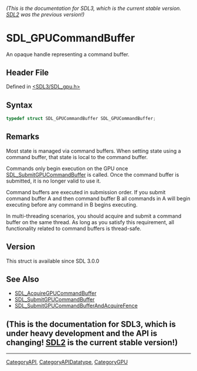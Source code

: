 ###### (This is the documentation for SDL3, which is the current stable version. [SDL2](https://wiki.libsdl.org/SDL2/) was the previous version!)
# SDL_GPUCommandBuffer

An opaque handle representing a command buffer.

## Header File

Defined in [<SDL3/SDL_gpu.h>](https://github.com/libsdl-org/SDL/blob/main/include/SDL3/SDL_gpu.h)

## Syntax

```c
typedef struct SDL_GPUCommandBuffer SDL_GPUCommandBuffer;
```

## Remarks

Most state is managed via command buffers. When setting state using a
command buffer, that state is local to the command buffer.

Commands only begin execution on the GPU once
[SDL_SubmitGPUCommandBuffer](SDL_SubmitGPUCommandBuffer) is called. Once
the command buffer is submitted, it is no longer valid to use it.

Command buffers are executed in submission order. If you submit command
buffer A and then command buffer B all commands in A will begin executing
before any command in B begins executing.

In multi-threading scenarios, you should acquire and submit a command
buffer on the same thread. As long as you satisfy this requirement, all
functionality related to command buffers is thread-safe.

## Version

This struct is available since SDL 3.0.0

## See Also

- [SDL_AcquireGPUCommandBuffer](SDL_AcquireGPUCommandBuffer)
- [SDL_SubmitGPUCommandBuffer](SDL_SubmitGPUCommandBuffer)
- [SDL_SubmitGPUCommandBufferAndAcquireFence](SDL_SubmitGPUCommandBufferAndAcquireFence)


## (This is the documentation for SDL3, which is under heavy development and the API is changing! [SDL2](https://wiki.libsdl.org/SDL2/) is the current stable version!)



----
[CategoryAPI](CategoryAPI), [CategoryAPIDatatype](CategoryAPIDatatype), [CategoryGPU](CategoryGPU)

